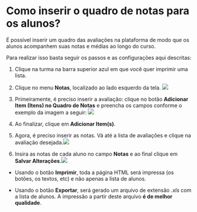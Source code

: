 # Como inserir o quadro de notas para os alunos?

É possível inserir um quadro das avaliações na plataforma de modo que os alunos acompanhem suas notas e médias ao longo do curso. 

Para realizar isso basta seguir os passos e as configurações aqui descritas:

1. Clique na turma na barra superior azul em que você quer imprimir uma lista.

2. Clique no menu **Notas**, localizado ao lado esquerdo da tela.
![](https://raw.githubusercontent.com/mupi/readinweb-docs/master/images/grades.png)

3. Primeiramente, é preciso inserir a avaliação: clique no botão **Adicionar Item (Itens) no Quadro de Notas** e preencha os campos conforme o exemplo da imagem a seguir: ![](https://raw.githubusercontent.com/mupi/readinweb-docs/master/images/grades-config.png)

4. Ao finalizar, clique em **Adicionar Item(s)**.
5. Agora, é preciso inserir as notas. Vá até a lista de avaliações e clique na avaliação desejada.![](https://raw.githubusercontent.com/mupi/readinweb-docs/master/images/grades-add.png)
6. Insira as notas de cada aluno no campo **Notas** e ao final clique em **Salvar Alterações**.![](https://raw.githubusercontent.com/mupi/readinweb-docs/master/images/grades-student.png)
  
  * Usando o botão **Imprimir**, toda a página HTML será impressa (os botões, os textos, etc) e não apenas a lista de alunos.
  
  * Usando o botão **Exportar**, será gerado um arquivo de extensão *.xls* com a lista de alunos. A impressão a partir deste arquivo **é de melhor qualidade**.